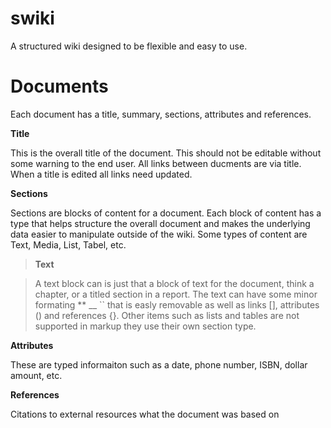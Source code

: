 # swiki

A structured wiki designed to be flexible and easy to use.

# Documents

Each document has a title, summary, sections, attributes and references. 

**Title**

This is the overall title of the document. This should not be editable without some warning to the end user. All links between ducments are via title. When a title is edited all links need updated.

**Sections**

Sections are blocks of content for a document. Each block of content has a type that helps structure the overall document and makes the underlying data easier to manipulate outside of the wiki. Some types of content are Text, Media, List, Tabel, etc.

> **Text**

> A text block can is just that a block of text for the document, think a chapter, or a titled section in a report. The text can have some minor formating ** __ `` that is easly removable as well as links [], attributes () and references {}. Other items such as lists and tables are not supported in markup they use their own section type.

**Attributes**

These are typed informaiton such as a date, phone number, ISBN, dollar amount, etc.

**References**

Citations to external resources what the document was based on
